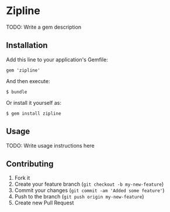 # Zipline

TODO: Write a gem description

## Installation

Add this line to your application's Gemfile:

    gem 'zipline'

And then execute:

    $ bundle

Or install it yourself as:

    $ gem install zipline

## Usage

TODO: Write usage instructions here

## Contributing

1. Fork it
2. Create your feature branch (`git checkout -b my-new-feature`)
3. Commit your changes (`git commit -am 'Added some feature'`)
4. Push to the branch (`git push origin my-new-feature`)
5. Create new Pull Request
